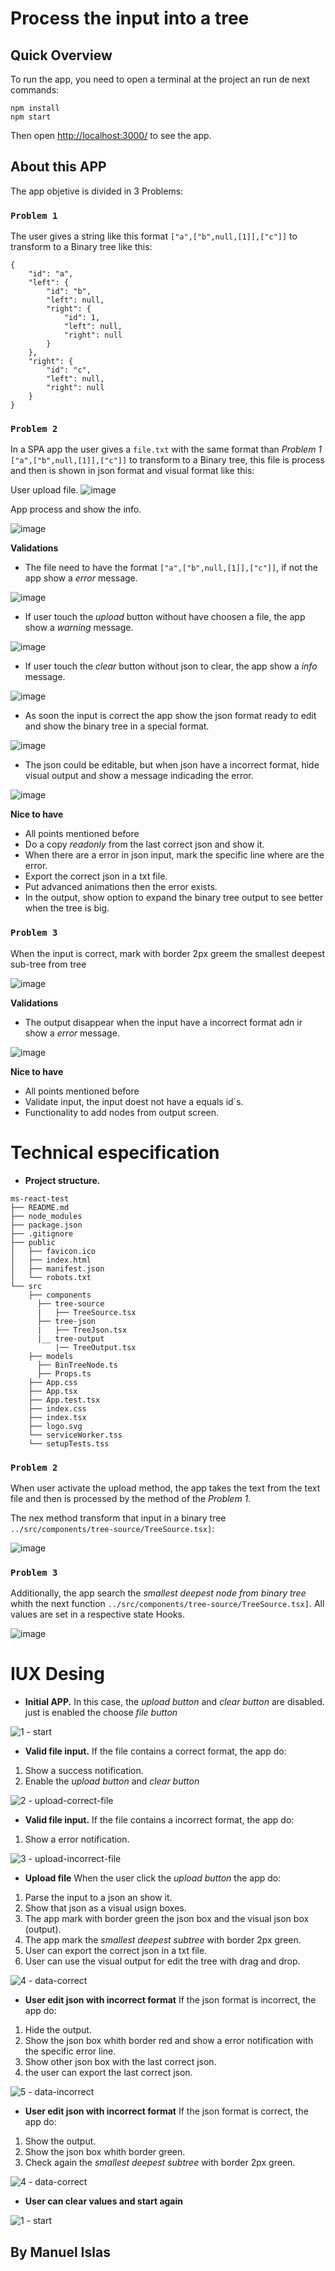 # Process the input into a tree

## Quick Overview
To run the app, you need to open a terminal at the project an run de next commands:

```
npm install
npm start
```
Then open [http://localhost:3000/](http://localhost:3000/) to see the app.


## About this APP

The app objetive is divided in 3 Problems:

### `Problem 1`

The user gives a string like this format `["a",["b",null,[1]],["c"]]` to transform to a Binary tree like this:

```
{
	"id": "a",
	"left": {
		"id": "b",
		"left": null,
		"right": {
			"id": 1,
			"left": null,
			"right": null
		}
	},
	"right": {
		"id": "c",
		"left": null,
		"right": null
	}
}
```

### `Problem 2`

In a SPA app the user gives a `file.txt` with the same format than _Problem 1_  `["a",["b",null,[1]],["c"]]` to transform to a Binary tree, this file is process and then is shown in json format and visual format like this:

User upload file.
![image](https://user-images.githubusercontent.com/37640479/143906969-bce70796-a50a-442e-aa37-55a0fe3ad3e0.png)

App process and show the info.

![image](https://user-images.githubusercontent.com/37640479/143907139-e36d8063-8fb7-4369-bd7a-47cc6dc9c193.png)

**Validations**

- The file need to have the format `["a",["b",null,[1]],["c"]]`, if not the app show a _error_ message.

![image](https://user-images.githubusercontent.com/37640479/143910127-d7d4a76d-187f-499c-b22e-929d8c772f59.png)

- If user touch the _upload_ button without have choosen a file, the app show a _warning_ message.

![image](https://user-images.githubusercontent.com/37640479/143909854-afda67c3-9a64-471e-9797-d4fd78057144.png)

- If user touch the _clear_ button without json to clear, the app show a _info_ message.

![image](https://user-images.githubusercontent.com/37640479/143910455-e874ae6f-781d-4c98-b1e4-8a4dd52ae8c4.png)

- As soon the input is correct the app show the json format ready to edit and show the binary tree in a special format.

![image](https://user-images.githubusercontent.com/37640479/143907139-e36d8063-8fb7-4369-bd7a-47cc6dc9c193.png)

- The json could be editable, but when json have a incorrect format, hide visual output and show a message indicading the error.

![image](https://user-images.githubusercontent.com/37640479/143909064-d686c62f-43a7-4065-9541-8e66e22e9513.png)


**Nice to have**
- All points mentioned before
- Do a copy _readonly_ from the last correct json and show it.
- When there are a error in json input, mark the specific line where are the error.
- Export the correct json in a txt file.
- Put advanced animations then the error exists.
- In the output, show option to expand the binary tree output to see better when the tree is big.

### `Problem 3`

When the input is correct, mark with border 2px greem the smallest deepest sub-tree from tree

![image](https://user-images.githubusercontent.com/37640479/143913056-1acce266-84a7-4486-8dc5-b348f3e85f4a.png)

**Validations**
- The output disappear when the input have a incorrect format adn ir show a _error_ message.
 
![image](https://user-images.githubusercontent.com/37640479/143909064-d686c62f-43a7-4065-9541-8e66e22e9513.png)

**Nice to have**
- All points mentioned before
- Validate input, the input doest not have a equals id´s.
- Functionality to add nodes from output screen.
# Technical especification

- **Project structure.**

```
ms-react-test
├── README.md
├── node_modules
├── package.json
├── .gitignore
├── public
│   ├── favicon.ico
│   ├── index.html
│   ├── manifest.json
│   └── robots.txt
└── src
    ├── components
      ├── tree-source
      |   ├── TreeSource.tsx
      ├── tree-json
      |   ├── TreeJson.tsx
      |__ tree-output
          |── TreeOutput.tsx
    ├── models
      ├── BinTreeNode.ts
      ├── Props.ts
    ├── App.css
    ├── App.tsx
    ├── App.test.tsx
    ├── index.css
    ├── index.tsx
    ├── logo.svg
    └── serviceWorker.tss
    └── setupTests.tss
```

### `Problem 2` 

When user activate the upload method, the app takes the text from the text file and then is processed by the method of the _Problem 1_. 

The nex method transform that input in a binary tree `../src/components/tree-source/TreeSource.tsx]`:

![image](https://user-images.githubusercontent.com/37640479/143896960-39e38c79-f136-4d8a-bddc-2a8ebaa734f6.png)

### `Problem 3` 

Additionally, the app search the _smallest deepest node from binary tree_ whith the next function `../src/components/tree-source/TreeSource.tsx]`. All values are set in a respective state Hooks.

![image](https://user-images.githubusercontent.com/37640479/143903508-feeb6202-043f-47f1-8cff-8b129bc19e43.png)



# IUX Desing

- **Initial APP.** In this case, the _upload button_ and _clear button_ are disabled. just is enabled the choose _file button_

![1 - start](https://user-images.githubusercontent.com/37640479/143927525-e44de66c-90e9-4a41-888a-654a57f901b7.png)

- **Valid file input.** If the file contains a correct format, the app do:
1. Show a success notification.
2. Enable the _upload button_ and _clear button_

![2 - upload-correct-file](https://user-images.githubusercontent.com/37640479/143927976-f1a5556b-93c0-4e52-a448-e1b4a2207860.png)

- **Valid file input.** If the file contains a incorrect format, the app do:
1. Show a error notification.

![3 - upload-incorrect-file](https://user-images.githubusercontent.com/37640479/143928053-e4123af5-8da8-4f71-81b1-e8ce658e8572.png)

- **Upload file** When the user click the _upload button_ the app do:
1. Parse the input to a json an show it.
2. Show that json as a visual usign boxes. 
3. The app mark with border green the json box and the visual json box (output). 
4. The app mark the _smallest deepest subtree_ with border 2px green.
5. User can export the correct json in a txt file.
6. User can use the visual output for edit the tree with drag and drop.

![4 - data-correct](https://user-images.githubusercontent.com/37640479/143928643-cfc53a6c-69f0-454b-aa49-81e500e1c478.png)

- **User edit json with incorrect format** If the json format is incorrect, the app do:
1. Hide the output.
2. Show the json box whith border red and show a error notification with the specific error line.
3. Show other json box with the last correct json.
4. the user can export the last correct json.

![5 - data-incorrect](https://user-images.githubusercontent.com/37640479/143928922-354c6997-299f-42ef-b585-91d99dbb4c17.png)

- **User edit json with incorrect format** If the json format is correct, the app do:
1. Show the output.
2. Show the json box whith border green.
3. Check again the _smallest deepest subtree_ with border 2px green.

![4 - data-correct](https://user-images.githubusercontent.com/37640479/143928643-cfc53a6c-69f0-454b-aa49-81e500e1c478.png)

- **User can clear values and start again** 

![1 - start](https://user-images.githubusercontent.com/37640479/143927525-e44de66c-90e9-4a41-888a-654a57f901b7.png)


## By Manuel Islas
